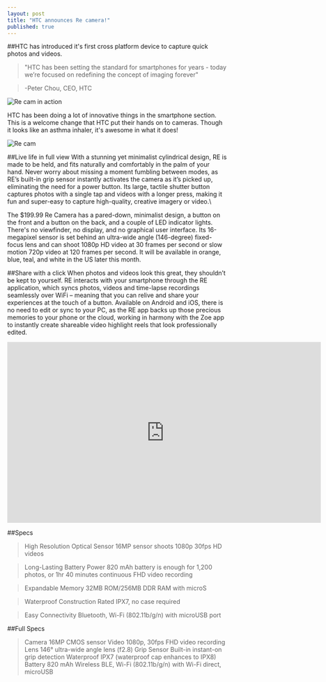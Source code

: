 ```yaml
---
layout: post
title: "HTC announces Re camera!"
published: true
---
```


##HTC has introduced it's first cross platform device to capture quick photos and videos.
>"HTC has been setting the standard for smartphones for years - today we’re focused on redefining the concept of imaging forever"

>-Peter Chou, CEO, HTC


![Re cam in action](https://lh4.googleusercontent.com/-tMCQzqaq8T8/VDY1UxwpbbI/AAAAAAAAAC4/UkEUEG5Xx3Y/w840-h608-no/re_camera1.jpeg)

HTC has been doing a lot of innovative things in the smartphone section. This is a welcome change that HTC put their hands on to cameras. Though it looks like an asthma inhaler, it's awesome in what it does!

![Re cam](https://lh3.googleusercontent.com/-zRP_l_c0Nxc/VDY1U5BLRvI/AAAAAAAAAC8/Q9OsZH5_iC8/w1024-h510-no/htc_recam2.jpg)

##Live life in full view
With a stunning yet minimalist cylindrical design, RE is made to be held, and fits naturally and comfortably in the palm of your hand. Never worry about missing a moment fumbling between modes, as RE’s built-in grip sensor instantly activates the camera as it’s picked up, eliminating the need for a power button. Its large, tactile shutter button captures photos with a single tap and videos with a longer press, making it fun and super-easy to capture high-quality, creative imagery or video.\

The $199.99 Re Camera has a pared-down, minimalist design, a button on the front and a button on the back, and a couple of LED indicator lights. There's no viewfinder, no display, and no graphical user interface. Its 16-megapixel sensor is set behind an ultra-wide angle (146-degree) fixed-focus lens and can shoot 1080p HD video at 30 frames per second or slow motion 720p video at 120 frames per second. It will be available in orange, blue, teal, and white in the US later this month.

##Share with a click
When photos and videos look this great, they shouldn’t be kept to yourself. RE interacts with your smartphone through the RE application, which syncs photos, videos and time-lapse recordings seamlessly over WiFi – meaning that you can relive and share your experiences at the touch of a button. Available on Android and iOS, there is no need to edit or sync to your PC, as the RE app backs up those precious memories to your phone or the cloud, working in harmony with the Zoe app to instantly create shareable video highlight reels that look professionally edited.

<iframe width="720" height="415" src="http://www.recamera.com/managed-assets/template/homepage/homepage-video-final.mp4" frameborder="0" allowfullscreen></iframe>

##Specs
>  High Resolution Optical Sensor
  16MP sensor shoots 1080p 30fps HD videos
  
>  Long-Lasting Battery Power
  820 mAh battery is enough for 1,200 photos, or 1hr 40 minutes continuous 
  FHD video recording
  
>  Expandable Memory
  32MB ROM/256MB DDR RAM with microS
  
>  Waterproof Construction
>	Rated IPX7, no case required
  
>  Easy Connectivity
  Bluetooth, Wi-Fi (802.11b/g/n) with microUSB port
  
##Full Specs
 
>Camera	16MP CMOS sensor
>Video	1080p, 30fps FHD video recording
>Lens	146° ultra-wide angle lens (f2.8)
>Grip Sensor	Built-in instant-on grip detection
>Waterproof	IPX7 (waterproof cap enhances to IPX8)
>Battery	820 mAh
>Wireless	BLE, Wi-Fi (802.11b/g/n) with Wi-Fi direct, microUSB
